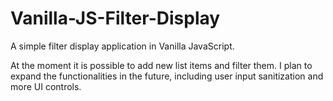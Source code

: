 # Vanilla-JS-Filter-Display
A simple filter display application in Vanilla JavaScript.

At the moment it is possible to add new list items and filter them. I plan to expand the functionalities in the future, 
including user input sanitization and more UI controls.
